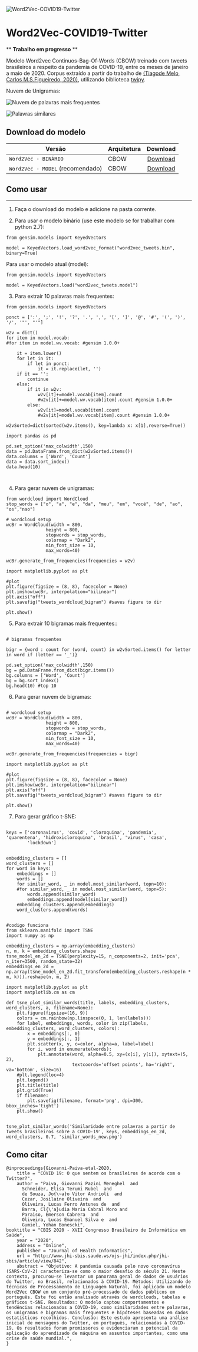 ![Word2Vec-COVID19-Twitter](https://github.com/HAILab-PUCPR/Word2Vec-COVID19-Twitter/blob/master/w2v.png?raw=true)
# Word2Vec-COVID19-Twitter

** **Trabalho em progresso** **

Modelo Word2vec Continuos-Bag-Of-Words (CBOW) treinado com tweets brasileiros a respeito da pandemia de COVID-19, entre os meses de janeiro a maio de 2020. Corpus extraído a partir do trabalho de [(Tiagode Melo, Carlos M.S.Figueiredo, 2020)](https://www.sciencedirect.com/science/article/pii/S2352340920310738), utilizando biblioteca [twipy](https://pypi.org/project/twipy/).

Nuvem de Unigramas:

![Nuvem de palavras mais frequentes](https://github.com/HAILab-PUCPR/Word2Vec-COVID19-Twitter/blob/master/nuvem-tags.jpg?raw=true)

![Palavras similares](https://github.com/HAILab-PUCPR/Word2Vec-COVID19-Twitter/blob/master/Figure_0.png?raw=true)

## Download do modelo

| Versão | Arquitetura | Download | 
|------|------|:-------------------------:|
|`Word2Vec - BINÁRIO`  | CBOW | [Download](https://drive.google.com/file/d/1VEL--MvQW49WDaf1_m3K7D9M60FD_N8D/view?usp=sharing) |
|`Word2Vec - MODEL` (recomendado)| CBOW | [Download](https://drive.google.com/file/d/1NzGu0_eTTdvaRMqxhfIsYZ9mgnvSuPsk/view?usp=sharing) |

## Como usar
-----
1. Faça o download do modelo e adicione na pasta corrente.

2. Para usar o modelo binário (use este modelo se for trabalhar com python 2.7):

```
from gensim.models import KeyedVectors

model = KeyedVectors.load_word2vec_format("word2vec_tweets.bin", binary=True)
```
Para usar o modelo atual (model):

```
from gensim.models import KeyedVectors

model = KeyedVectors.load("word2vec_tweets.model")
```

3. Para extrair 10 palavras mais frequentes:

```
from gensim.models import KeyedVectors

ponct = [':', ';', '!', '?', '.', ',', '[', ']', '@', '#', '(', ')', '/', '"', "'"]

w2v = dict()
for item in model.vocab:
#for item in model.wv.vocab: #gensim 1.0.0+

    it = item.lower()
    for let in it:
        if let in ponct:
            it = it.replace(let, '')
    if it == '':
        continue
    else:
        if it in w2v:
            w2v[it]+=model.vocab[item].count
            #w2v[it]+=model.wv.vocab[item].count #gensim 1.0.0+
        else:
            w2v[it]=model.vocab[item].count
            #w2v[it]=model.wv.vocab[item].count #gensim 1.0.0+
            
w2vSorted=dict(sorted(w2v.items(), key=lambda x: x[1],reverse=True))

import pandas as pd

pd.set_option('max_colwidth',150)
data = pd.DataFrame.from_dict(w2vSorted.items())
data.columns = ['Word', 'Count']
data = data.sort_index()
data.head(10)



```

4. Para gerar nuvem de unigramas:


```
from wordcloud import WordCloud
stop_words = ["o", "a", "e", "da", "meu", "em", "você", "de", "ao", "os","nao"]

# wordcloud setup
wcBr = WordCloud(width = 800,
               height = 800,
               stopwords = stop_words,
               colormap = "Dark2",
               min_font_size = 10,
               max_words=40)
               
wcBr.generate_from_frequencies(frequencies = w2v)

import matplotlib.pyplot as plt

#plot
plt.figure(figsize = (8, 8), facecolor = None)
plt.imshow(wcBr, interpolation="bilinear")
plt.axis("off")
plt.savefig("tweets_wordcloud_bigram") #saves figure to dir
    
plt.show()

```

5. Para extrair 10 bigramas mais frequentes::

```

# bigramas frequentes

bigr = {word : count for (word, count) in w2vSorted.items() for letter in word if (letter == '_')}

pd.set_option('max_colwidth',150)
bg = pd.DataFrame.from_dict(bigr.items())
bg.columns = ['Word', 'Count']
bg = bg.sort_index()
bg.head(10) #top 10

```

6. Para gerar nuvem de bigramas:

```

# wordcloud setup
wcBr = WordCloud(width = 800,
               height = 800,
               stopwords = stop_words,
               colormap = "Dark2",
               min_font_size = 10,
               max_words=40)
               
wcBr.generate_from_frequencies(frequencies = bigr)

import matplotlib.pyplot as plt

#plot
plt.figure(figsize = (8, 8), facecolor = None)
plt.imshow(wcBr, interpolation="bilinear")
plt.axis("off")
plt.savefig("tweets_wordcloud_bigram") #saves figure to dir
    
plt.show()

```

7. Para gerar gráfico t-SNE:

```

keys = ['coronavirus', 'covid', 'cloroquina', 'pandemia', 'quarentena', 'hidroxicloroquina', 'brasil', 'virus', 'casa',
        'lockdown']


embedding_clusters = []
word_clusters = []
for word in keys:
    embeddings = []
    words = []
    for similar_word, _ in model.most_similar(word, topn=10):
    #for similar_word, _ in model.most_similar(word, topn=5):
        words.append(similar_word)
        embeddings.append(model[similar_word])
    embedding_clusters.append(embeddings)
    word_clusters.append(words)


#codigo funciona
from sklearn.manifold import TSNE
import numpy as np

embedding_clusters = np.array(embedding_clusters)
n, m, k = embedding_clusters.shape
tsne_model_en_2d = TSNE(perplexity=15, n_components=2, init='pca', n_iter=3500, random_state=32)
embeddings_en_2d = np.array(tsne_model_en_2d.fit_transform(embedding_clusters.reshape(n * m, k))).reshape(n, m, 2)

import matplotlib.pyplot as plt
import matplotlib.cm as cm

def tsne_plot_similar_words(title, labels, embedding_clusters, word_clusters, a, filename=None):
    plt.figure(figsize=(16, 9))
    colors = cm.rainbow(np.linspace(0, 1, len(labels)))
    for label, embeddings, words, color in zip(labels, embedding_clusters, word_clusters, colors):
        x = embeddings[:, 0]
        y = embeddings[:, 1]
        plt.scatter(x, y, c=color, alpha=a, label=label)
        for i, word in enumerate(words):
            plt.annotate(word, alpha=0.5, xy=(x[i], y[i]), xytext=(5, 2),
                         textcoords='offset points', ha='right', va='bottom', size=16)
    #plt.legend(loc=4)
    plt.legend()
    plt.title(title)
    plt.grid(True)
    if filename:
        plt.savefig(filename, format='png', dpi=300, bbox_inches='tight')
    plt.show()


tsne_plot_similar_words('Similaridade entre palavras a partir de Tweets brasileiros sobre a COVID-19', keys, embeddings_en_2d, word_clusters, 0.7, 'similar_words_new.png')
```


## Como citar

```
@inproceedings{Giovanni-Paiva-etal-2020,
    title = "COVID 19: O que sentem os brasileiros de acordo com o Twitter?",
    author = "Paiva, Giovanni Pazini Meneghel  and
      Schneider, Elisa Terumi Rubel  and
      de Souza, Jo{\~a}o Vitor Andrioli  and
      Cezar, Josilaine Oliveira  and
      Oliveira, Lucas Ferro Antunes de  and
      Barra, Cl{\'a}udia Maria Cabral Moro and
      Paraiso, Emerson Cabrera  and
      Oliveira, Lucas Emanuel Silva e  and
      Gumiel, Yohan Bonescki",
booktitle = "CBIS 2020 - XVII Congresso Brasileiro de Informática em Saúde",
    year = "2020",
    address = "Online",
    publisher = "Journal of Health Informatics",
    url = "http://www.jhi-sbis.saude.ws/ojs-jhi/index.php/jhi-sbis/article/view/842",
    abstract = "Objetivo: A pandemia causada pelo novo coronavírus (SARS-CoV-2) caracteriza-se como o maior desafio do século 21. Neste contexto, procurou-se levantar um panorama geral de dados de usuários do Twitter, no Brasil, relacionados à COVID-19. Métodos: Utilizando de técnicas de Processamento de Linguagem Natural, foi aplicado um modelo Word2Vec CBOW em um conjunto pré-processado de dados públicos em português. Este foi então analisado através de wordclouds, tabelas e gráficos t-SNE. Resultados: O modelo captou comportamentos e tendências relacionados a COVID-19, como similaridades entre palavras, os unigramas e bigramas mais frequentes e hipóteses baseadas em dados estatísticos recolhidos. Conclusão: Este estudo apresenta uma análise inicial de mensagens do Twitter, em português, relacionadas à COVID-19. Os resultados foram promissores e evidenciaram o potencial da aplicação do aprendizado de máquina em assuntos importantes, como uma crise de saúde mundial.",
}
